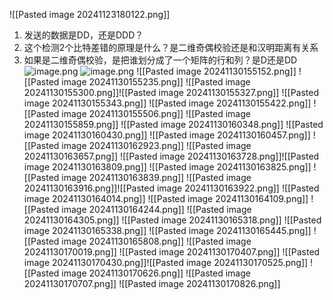 ![[Pasted image 20241123180122.png]]
1. 发送的数据是DD，还是DDD？
2. 这个检测2个比特差错的原理是什么？是二维奇偶校验还是和汉明距离有关系
3. 如果是二维奇偶校验，是把谁划分成了一个矩阵的行和列？是D还是DD
![image.png](https://s2.loli.net/2024/11/30/GTwVNbvHQgDqUcx.png)
![image.png](https://s2.loli.net/2024/11/30/ZYRrnz4ipjw2vc9.png)
![[Pasted image 20241130155152.png]]
![[Pasted image 20241130155235.png]]
![[Pasted image 20241130155300.png]]![[Pasted image 20241130155327.png]]
![[Pasted image 20241130155343.png]]
![[Pasted image 20241130155422.png]]
![[Pasted image 20241130155506.png]]
![[Pasted image 20241130155859.png]]
![[Pasted image 20241130160348.png]]
![[Pasted image 20241130160430.png]]
![[Pasted image 20241130160457.png]]
![[Pasted image 20241130162923.png]]
![[Pasted image 20241130163657.png]]
![[Pasted image 20241130163728.png]]![[Pasted image 20241130163809.png]]
![[Pasted image 20241130163825.png]]
![[Pasted image 20241130163839.png]]
![[Pasted image 20241130163916.png]]![[Pasted image 20241130163922.png]]
![[Pasted image 20241130164014.png]]
![[Pasted image 20241130164109.png]]
![[Pasted image 20241130164244.png]]
![[Pasted image 20241130164305.png]]
![[Pasted image 20241130165318.png]]
![[Pasted image 20241130165338.png]]
![[Pasted image 20241130165445.png]]
![[Pasted image 20241130165808.png]]
![[Pasted image 20241130170019.png]]
![[Pasted image 20241130170407.png]]
![[Pasted image 20241130170430.png]]![[Pasted image 20241130170525.png]]
![[Pasted image 20241130170626.png]]
![[Pasted image 20241130170707.png]]
![[Pasted image 20241130170826.png]]
